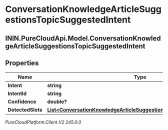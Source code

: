 # ConversationKnowledgeArticleSuggestionsTopicSuggestedIntent

## ININ.PureCloudApi.Model.ConversationKnowledgeArticleSuggestionsTopicSuggestedIntent

## Properties

|Name | Type | Description | Notes|
|------------ | ------------- | ------------- | -------------|
| **Intent** | **string** |  | [optional] |
| **IntentId** | **string** |  | [optional] |
| **Confidence** | **double?** |  | [optional] |
| **DetectedSlots** | [**List&lt;ConversationKnowledgeArticleSuggestionsTopicSuggestedIntentSlot&gt;**](ConversationKnowledgeArticleSuggestionsTopicSuggestedIntentSlot) |  | [optional] |



_PureCloudPlatform.Client.V2 245.0.0_
